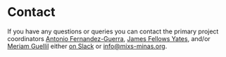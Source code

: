 # Contact

If you have any questions or queries you can contact the primary project coordinators [Antonio Fernandez-Guerra](https://globe.ku.dk/research/geogenetics/microbial-ecogenomics-group/), [James Fellows Yates](https://www.eva.mpg.de/archaeogenetics/staff/james-fellows-yates/), and/or [Meriam Guellil](https://www.heas.at/about/members/meriam-guellil/) either [on Slack](get-involved.md) or [info@mixs-minas.org](mailto:info@mixs-minas.org).
